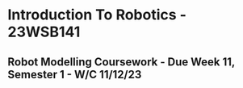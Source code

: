 # Introduction To Robotics - 23WSB141

## Robot Modelling Coursework - Due Week 11, Semester 1 - W/C 11/12/23
